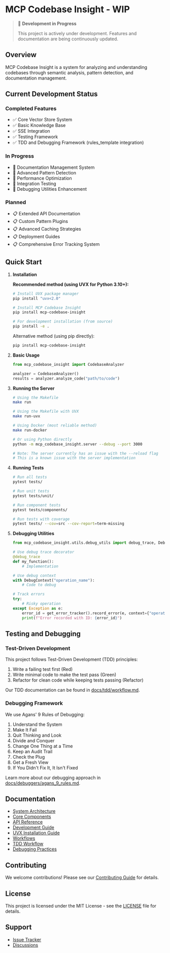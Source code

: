 # MCP Codebase Insight - WIP

> 🚧 **Development in Progress**
>
> This project is actively under development. Features and documentation are being continuously updated.

## Overview

MCP Codebase Insight is a system for analyzing and understanding codebases through semantic analysis, pattern detection, and documentation management.

## Current Development Status

### Completed Features
- ✅ Core Vector Store System
- ✅ Basic Knowledge Base
- ✅ SSE Integration
- ✅ Testing Framework
- ✅ TDD and Debugging Framework (rules_template integration)

### In Progress
- 🔄 Documentation Management System
- 🔄 Advanced Pattern Detection
- 🔄 Performance Optimization
- 🔄 Integration Testing
- 🔄 Debugging Utilities Enhancement

### Planned
- 📋 Extended API Documentation
- 📋 Custom Pattern Plugins
- 📋 Advanced Caching Strategies
- 📋 Deployment Guides
- 📋 Comprehensive Error Tracking System

## Quick Start

1. **Installation**

   **Recommended method (using UVX for Python 3.10+):**
   ```bash
   # Install UVX package manager
   pip install "uvx<2.0"

   # Install MCP Codebase Insight
   pip install mcp-codebase-insight

   # For development installation (from source)
   pip install -e .
   ```

   Alternative method (using pip directly):
   ```bash
   pip install mcp-codebase-insight
   ```

2. **Basic Usage**
   ```python
   from mcp_codebase_insight import CodebaseAnalyzer

   analyzer = CodebaseAnalyzer()
   results = analyzer.analyze_code("path/to/code")
   ```

3. **Running the Server**
   ```bash
   # Using the Makefile
   make run

   # Using the Makefile with UVX
   make run-uvx

   # Using Docker (most reliable method)
   make run-docker

   # Or using Python directly
   python -m mcp_codebase_insight.server --debug --port 3000

   # Note: The server currently has an issue with the --reload flag
   # This is a known issue with the server implementation
   ```

4. **Running Tests**
   ```bash
   # Run all tests
   pytest tests/

   # Run unit tests
   pytest tests/unit/

   # Run component tests
   pytest tests/components/

   # Run tests with coverage
   pytest tests/ --cov=src --cov-report=term-missing
   ```

5. **Debugging Utilities**
   ```python
   from mcp_codebase_insight.utils.debug_utils import debug_trace, DebugContext, get_error_tracker

   # Use debug trace decorator
   @debug_trace
   def my_function():
       # Implementation

   # Use debug context
   with DebugContext("operation_name"):
       # Code to debug

   # Track errors
   try:
       # Risky operation
   except Exception as e:
       error_id = get_error_tracker().record_error(e, context={"operation": "description"})
       print(f"Error recorded with ID: {error_id}")
   ```

## Testing and Debugging

### Test-Driven Development

This project follows Test-Driven Development (TDD) principles:

1. Write a failing test first (Red)
2. Write minimal code to make the test pass (Green)
3. Refactor for clean code while keeping tests passing (Refactor)

Our TDD documentation can be found in [docs/tdd/workflow.md](docs/tdd/workflow.md).

### Debugging Framework

We use Agans' 9 Rules of Debugging:

1. Understand the System
2. Make It Fail
3. Quit Thinking and Look
4. Divide and Conquer
5. Change One Thing at a Time
6. Keep an Audit Trail
7. Check the Plug
8. Get a Fresh View
9. If You Didn't Fix It, It Isn't Fixed

Learn more about our debugging approach in [docs/debuggers/agans_9_rules.md](docs/debuggers/agans_9_rules.md).

## Documentation

- [System Architecture](docs/system_architecture/README.md)
- [Core Components](docs/components/README.md)
- [API Reference](docs/api/README.md)
- [Development Guide](docs/development/README.md)
- [UVX Installation Guide](docs/getting-started/uvx_installation.md)
- [Workflows](docs/workflows/README.md)
- [TDD Workflow](docs/tdd/workflow.md)
- [Debugging Practices](docs/debuggers/best_practices.md)

## Contributing

We welcome contributions! Please see our [Contributing Guide](CONTRIBUTING.md) for details.

## License

This project is licensed under the MIT License - see the [LICENSE](LICENSE) file for details.

## Support

- [Issue Tracker](https://github.com/modelcontextprotocol/mcp-codebase-insight/issues)
- [Discussions](https://github.com/modelcontextprotocol/mcp-codebase-insight/discussions)
